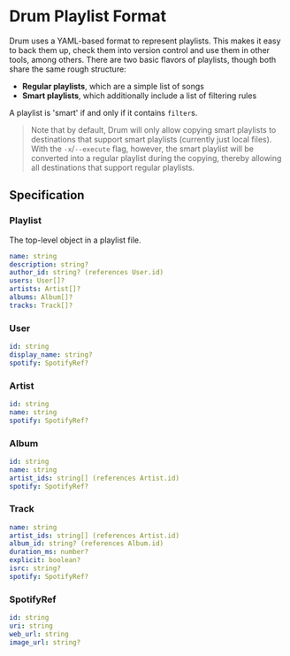 # Drum Playlist Format

Drum uses a YAML-based format to represent playlists. This makes it easy to back them up, check them into version control and use them in other tools, among others. There are two basic flavors of playlists, though both share the same rough structure:

* **Regular playlists**, which are a simple list of songs
* **Smart playlists**, which additionally include a list of filtering rules

A playlist is 'smart' if and only if it contains `filter`s.

> Note that by default, Drum will only allow copying smart playlists to destinations that support smart playlists (currently just local files). With the `-x`/`--execute` flag, however, the smart playlist will be converted into a regular playlist during the copying, thereby allowing all destinations that support regular playlists.

## Specification

### Playlist

The top-level object in a playlist file.

```yaml
name: string
description: string?
author_id: string? (references User.id)
users: User[]?
artists: Artist[]?
albums: Album[]?
tracks: Track[]?
```

### User

```yaml
id: string
display_name: string?
spotify: SpotifyRef?
```

### Artist

```yaml
id: string
name: string
spotify: SpotifyRef?
```

### Album

```yaml
id: string
name: string
artist_ids: string[] (references Artist.id)
spotify: SpotifyRef?
```

### Track

```yaml
name: string
artist_ids: string[] (references Artist.id)
album_id: string? (references Album.id)
duration_ms: number?
explicit: boolean?
isrc: string?
spotify: SpotifyRef?
```

### SpotifyRef

```yaml
id: string
uri: string
web_url: string
image_url: string?
```
